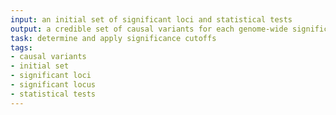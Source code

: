 ```yaml
---
input: an initial set of significant loci and statistical tests
output: a credible set of causal variants for each genome-wide significant locus
task: determine and apply significance cutoffs
tags:
- causal variants
- initial set
- significant loci
- significant locus
- statistical tests
---
```

